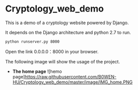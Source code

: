 # Cryptology_web_demo
This is a demo of a cryptology website powered by Django.

It depends on the Django architecture and python 2.7 to run.

```
python runserver.py 8000
```

Open the link 0.0.0.0：8000 in your browser.

The following image will show the usage of the project.

* **The home page**
  ![hemo page]https://raw.githubusercontent.com/B0WEN-HU/Cryptology_web_demo/master/image/IMG_home.PNG
